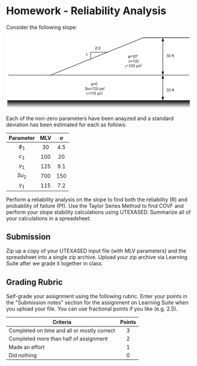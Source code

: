 # Homework - Reliability Analysis

Consider the following slope:

![hw_fig.png](hw_fig.png)

Each of the non-zero parameters have been anayzed and a standard deviation has been estimated for each as follows:

| Parameter  | MLV | $\sigma$ |
|:----------:|:---:|:--------:|
|  $\phi_1$  | 30  |   4.5    |
|   $c_1$    | 100 |    20    |
| $\gamma_1$ | 125 |   9.1    |
|   $Su_2$   | 700 |   150    |
| $\gamma_1$ | 115 |   7.2    |

Perform a reliability analysis on the slope to find both the reliability (R) and probability of failure (Pf). Use the Taylor Series Method to find COVF and perform your slope stability calculations using UTEXASED. Summarize all of your calculations in a spreadsheet.

## Submission

Zip up a copy of your UTEXASED input file (with MLV parameters) and the spreadsheet into a single zip archive. Upload your zip archive via Learning Suite after we grade it together in class.

## Grading Rubric

Self-grade your assignment using the following rubric. Enter your points in the "Submission notes" section for the assignment on Learning Suite when you upload your file. You can use fractional points if you like (e.g. 2.5).

| Criteria                                    | Points |
|---------------------------------------------|:------:|
| Completed on time and all or mostly correct |   3    |
| Completed more than half of assignment      |   2    |
| Made an effort                              |   1    |
| Did nothing                                 |   0    |
